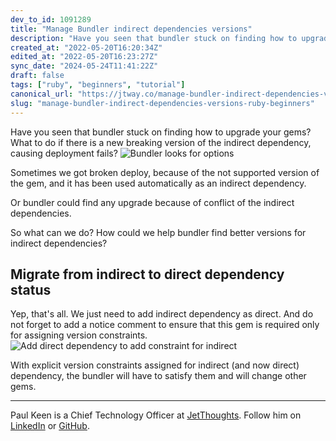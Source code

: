 ```yaml
---
dev_to_id: 1091289
title: "Manage Bundler indirect dependencies versions"
description: "Have you seen that bundler stuck on finding how to upgrade your gems? What to do if there is a new..."
created_at: "2022-05-20T16:20:34Z"
edited_at: "2022-05-20T16:23:27Z"
sync_date: "2024-05-24T11:41:22Z"
draft: false
tags: ["ruby", "beginners", "tutorial"]
canonical_url: "https://jtway.co/manage-bundler-indirect-dependencies-versions-e0ed99ac2bd5?source=friends_link&sk=443e7e5a3e4f97c6cfa99d4e42d717bd"
slug: "manage-bundler-indirect-dependencies-versions-ruby-beginners"
---
```

Have you seen that bundler stuck on finding how to upgrade your gems? What to do if there is a new breaking version of the indirect dependency, causing deployment fails?
![Bundler looks for options](https://dev-to-uploads.s3.amazonaws.com/uploads/articles/4sxis2wl9dy5364bl24a.png)
 
Sometimes we got broken deploy, because of the not supported version of the gem, and it has been used automatically as an indirect dependency.

Or bundler could find any upgrade because of conflict of the indirect dependencies.

So what can we do? How could we help bundler find better versions for indirect dependencies?

## Migrate from indirect to direct dependency status
Yep, that's all. We just need to add indirect dependency as direct. And do not forget to add a notice comment to ensure that this gem is required only for assigning version constraints.
![Add direct dependency to add constraint for indirect](https://dev-to-uploads.s3.amazonaws.com/uploads/articles/pbxx3fzqemouy7a2uml4.png)

With explicit version constraints assigned for indirect (and now direct) dependency, the bundler will have to satisfy them and will change other gems.

---

Paul Keen is a Chief Technology Officer at [JetThoughts](https://www.jetthoughts.com/). Follow him on [LinkedIn](https://www.linkedin.com/in/paul-keen/) or [GitHub](https://github.com/pftg).
